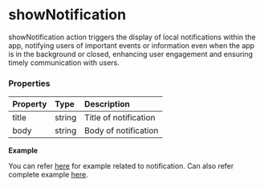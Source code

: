 # showNotification

showNotification action triggers the display of local notifications within the app, notifying users of important events or information even when the app is in the background or closed, enhancing user engagement and ensuring timely communication with users.

### Properties

| Property | Type   | Description           |
| :------- | :----- | :-------------------- |
| title    | string | Title of notification |
| body     | string | Body of notification  |

**Example**

You can refer [here](/device-capabilities/request-notification-access) for example related to notification. Can also refer complete example [here](https://studio.ensembleui.com/app/e24402cb-75e2-404c-866c-29e6c3dd7992/screen/zbIn4f6tD3yQkC1MJRj1?propertyPanelEnabled=true&instantPreviewDisabled=false&editorV2Enabled=true).
